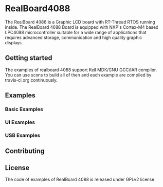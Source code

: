 # RealBoard4088 #

The RealBoard 4088 is a Graphic LCD board with RT-Thread RTOS running inside. The RealBoard 4088 Board is equipped with NXP's Cortex-M4 based LPC4088 microcontroller suitable for a wide range of applications that requires advanced storage,  communication and high quality graphic displays.

## Getting started ##

The examples of realboard 4088 support Keil MDK/GNU GCC/IAR compiler. You can use scons to build all of then and each example are compiled by travis-ci.org continuously.

## Examples ##

### Basic Examples ###

### UI Examples ###

### USB Examples ###

## Contributing ##

## License ##

The code of examples of RealBoard 4088 is released under GPLv2 license. 
